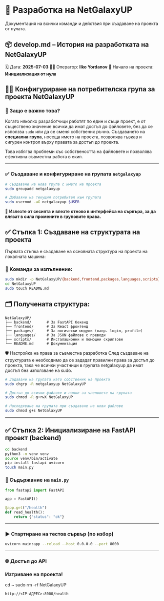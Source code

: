 # 📖 Разработка на NetGalaxyUP
Документация на всички команди и действия при създаване на проекта от нулата.

## 📦 develop.md – История на разработката на NetGalaxyUP
🗓️ Дата: **2025-07-03**
🧑‍💻 Оператор: **Ilko Yordanov**
🏁 Начало на проекта: **Инициализация от нула**

## 🧑‍💻 Конфигуриране на потребителска група за проекта NetGalaxyUP

### 📌 Защо е важно това?

Когато няколко разработчици работят по един и същи проект, е от съществено значение всички да имат достъп до файловете, без да се използва `sudo` или да се сменя собственик ръчно. Създаването на **специална група**, носеща името на проекта, позволява гъвкав и сигурен контрол върху правата за достъп до проекта.

Това избягва проблеми със собствеността на файловете и позволява ефективна съвместна работа в екип.

---

### ✅ Създаване и конфигуриране на групата `netgalaxyup`

```bash
# Създаване на нова група с името на проекта
sudo groupadd netgalaxyup

# Добавяне на текущия потребител към групата
sudo usermod -aG netgalaxyup $USER
```

🔁 **Излезте от сесията и влезте отново в интерфейса на сървъра, за да влязат в сила промените в груповите права.**

## ✅ Стъпка 1: Създаване на структурата на проекта

Първата стъпка е създаване на основната структура на проекта на локалната машина:

### 📁 Команди за изпълнение:

```bash
sudo mkdir -p NetGalaxyUP/{backend,frontend,packages,languages,scripts}
cd NetGalaxyUP
sudo touch README.md
```

## 🗂️ Получената структура:
```text
NetGalaxyUP/
├── backend/       # За FastAPI бекенд
├── frontend/      # За React фронтенд
├── packages/      # За логически модули (напр. login, profile)
├── languages/     # За JSON файлове с преводи
├── scripts/       # Инсталационни и помощни скриптове
└── README.md      # Документация
```

🛡️ Настройка на права за съвместна разработка
След създаване на структурата е необходимо да се зададат правилни права за достъп до проекта, така че всички участници в групата netgalaxyup да имат достъп без използване на sudo.

```bash
# Задаване на групата като собственик на проекта
sudo chgrp -R netgalaxyup NetGalaxyUP

# Достъп до всички файлове и папки за членовете на групата
sudo chmod -R g+rwX NetGalaxyUP

# Наследяване на групата при създаване на нови файлове
sudo chmod g+s NetGalaxyUP
```

---

## ✅ Стъпка 2: Инициализиране на FastAPI проект (backend)

```bash
cd backend
python3 -m venv venv
source venv/bin/activate
pip install fastapi uvicorn
touch main.py
```

### 📄 Съдържание на `main.py`

```python
from fastapi import FastAPI

app = FastAPI()

@app.get("/health")
def read_health():
    return {"status": "ok"}
```

---

### ▶️ Стартиране на тестов сървър (по избор)

```bash
uvicorn main:app --reload --host 0.0.0.0 --port 8000
```

---

### 🌐 Достъп до API

### Изтриване на проекта!
cd ~
sudo rm -rf NetGalaxyUP


`http://<IP-АДРЕС>:8000/health`

